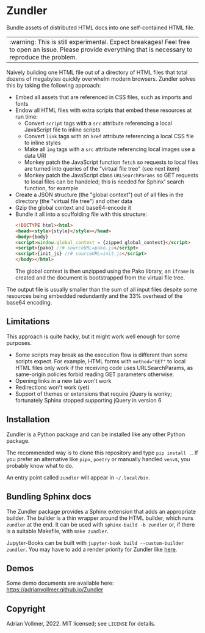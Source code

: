 Zundler
=======

Bundle assets of distributed HTML docs into one self-contained HTML file.

<table><td>:warning: This is still experimental. Expect breakages! Feel free
to open an issue. Please provide everything that is necessary to reproduce
the problem.</td></table>

Naively building one HTML file out of a directory of HTML files that total
dozens of megabytes quickly overwhelm modern browsers. Zundler solves this
by taking the following approach:

* Embed all assets that are referenced in CSS files, such as imports and
  fonts
* Endow all HTML files with extra scripts that embed these resources at run time:
  * Convert `script` tags with a `src` attribute referencing a local JavaScript file to inline scripts
  * Convert `link` tags with an `href` attribute referencing a local CSS file to inline styles
  * Make all `img` tags with a `src` attribute referencing local images use a data URI
  * Monkey patch the JavaScript function `fetch` so requests to local files are turned into queries of the "virtual file tree" (see next item)
  * Monkey patch the JavaScript class `URLSearchParams` so GET requests to
    local files can be handeled; this is needed for Sphinx' search function, for example
* Create a JSON structure (the "global context") out of all files in the directory (the "virtual file tree") and other data
* Gzip the global context and base64-encode it
* Bundle it all into a scuffolding file with this structure:
  ```html
  <!DOCTYPE html><html>
  <head><style>{style}</style></head>
  <body>{body}
  <script>window.global_context = {zipped_global_context}</script>
  <script>{pako} //# sourceURL=pako.js</script>
  <script>{init_js} //# sourceURL=init.js</script>
  </body></html>
  ```
  The global context is then unzipped using the Pako library, an `iframe` is
  created and the document is bootstrapped from the virtual file tree.

The output file is usually smaller than the sum of all input files despite
some resources being embedded redundantly and the 33% overhead of the base64
encoding.


Limitations
-----------

This approach is quite hacky, but it might work well enough for some purposes.

* Some scripts may break as the execution flow is different than some scripts
  expect. For example, HTML forms with `method="GET"` to local HTML files only
  work if the receiving code uses URLSearchParams, as same-origin policies
  forbid reading GET parameters otherwise.
* Opening links in a new tab won't work
* Redirections won't work (yet)
* Support of themes or extensions that require jQuery is wonky; fortunately
  Sphinx stopped supporting jQuery in version 6


Installation
------------

Zundler is a Python package and can be installed like any other Python
package.

The recommended way is to clone this repository and type `pip install .`.
If you prefer an alternative like `pipx`, `poetry` or manually handled
`venv`s, you probably know what to do.

An entry point called `zundler` will appear in `~/.local/bin`.


Bundling Sphinx docs
--------------------

The Zundler package provides a Sphinx extension that adds an appropriate
builder. The builder is a thin wrapper around the HTML builder, which runs
`zundler` at the end. It can be used with `sphinx-build -b zundler` or, if
there is a suitable Makefile, with `make zundler`.

Jupyter-Books can be built with `jupyter-book build --custom-builder
zundler`. You may have to add a render priority for Zundler like
[here](https://jupyterbook.org/en/stable/content/code-outputs.html#render-priority).

Demos
-----

Some demo documents are available here:
<https://adrianvollmer.github.io/Zundler>


Copyright
---------

Adrian Vollmer, 2022. MIT licensed; see `LICENSE` for details.
